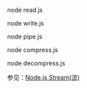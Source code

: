 ﻿node read.js

node write.js

node pipe.js

node compress.js

node decompress.js

参见：[Node.js Stream(流)](http://www.runoob.com/nodejs/nodejs-stream.html)